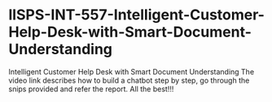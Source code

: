 # llSPS-INT-557-Intelligent-Customer-Help-Desk-with-Smart-Document-Understanding
Intelligent Customer Help Desk with Smart Document Understanding The video link describes how to build a chatbot step by step, go through the snips provided and refer the report. All the best!!!
